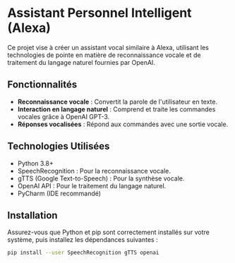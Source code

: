 # Assistant Personnel Intelligent (Alexa)

Ce projet vise à créer un assistant vocal similaire à Alexa, utilisant les technologies de pointe en matière de reconnaissance vocale et de traitement du langage naturel fournies par OpenAI.

## Fonctionnalités

- **Reconnaissance vocale** : Convertit la parole de l'utilisateur en texte.
- **Interaction en langage naturel** : Comprend et traite les commandes vocales grâce à OpenAI GPT-3.
- **Réponses vocalisées** : Répond aux commandes avec une sortie vocale.

## Technologies Utilisées

- Python 3.8+
- SpeechRecognition : Pour la reconnaissance vocale.
- gTTS (Google Text-to-Speech) : Pour la synthèse vocale.
- OpenAI API : Pour le traitement du langage naturel.
- PyCharm (IDE recommandé)

## Installation

Assurez-vous que Python et pip sont correctement installés sur votre système, puis installez les dépendances suivantes :

```bash
pip install --user SpeechRecognition gTTS openai
